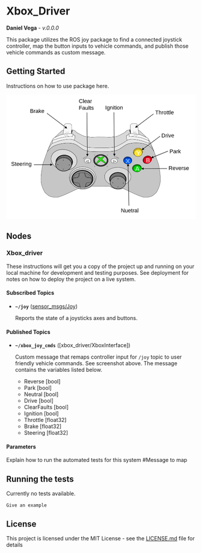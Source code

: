 # Xbox_Driver

 **Daniel Vega** - *v.0.0.0*

This package utilizes the ROS joy package to find a connected joystick controller, map the button inputs to vehicle commands, and publish those vehicle commands as custom message.

## Getting Started

Instructions on how to use package here.

<img src="./docs/controller_layout.png" width="600">

## Nodes

### Xbox_driver

These instructions will get you a copy of the project up and running on your local machine for development and testing purposes. See deployment for notes on how to deploy the project on a live system.

#### Subscribed Topics

* **`~/joy`** ([sensor_msgs/Joy])

  Reports the state of a joysticks axes and buttons.

#### Published Topics

* **`~/xbox_joy_cmds`** ([xbox_driver/XboxInterface])

  Custom message that remaps controller input for `/joy` topic to user friendly vehicle commands. See screenshot above. The message contains the variables listed below.
  - Reverse [bool]
  - Park [bool]
  - Neutral [bool]
  - Drive [bool]
  - ClearFaults [bool]
  - Ignition [bool]
  - Throttle [float32]
  - Brake  [float32]
  - Steering  [float32]

#### Parameters

Explain how to run the automated tests for this system
#Message to map


## Running the tests

Currently no tests available.


```
Give an example
```


## License

This project is licensed under the MIT License - see the [LICENSE.md](LICENSE.md) file for details



[sensor_msgs/Joy]:https://docs.ros.org/en/api/sensor_msgs/html/msg/Joy.html
